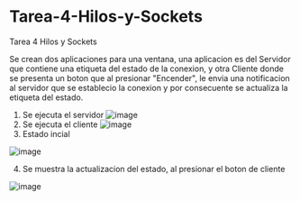 # Tarea-4-Hilos-y-Sockets
Tarea 4 Hilos y Sockets

Se crean dos aplicaciones para una ventana, una aplicacion es del Servidor que contiene una etiqueta del estado de la conexion, y otra Cliente donde
se presenta un boton que al presionar "Encender", le envia una notificacion al servidor que se establecio la conexion y por consecuente se actualiza
la etiqueta del estado. 

1. Se ejecuta el servidor
![image](https://github.com/Alevdelgado/Tarea-4-Hilos-y-Sockets/assets/110568267/2b1bc0e6-1dd1-4672-9b40-63a1fed1c112)
2. Se ejecuta el cliente
![image](https://github.com/Alevdelgado/Tarea-4-Hilos-y-Sockets/assets/110568267/2ca2155e-0734-409d-bf68-a07d2b96e3cc)
3. Estado incial 

![image](https://github.com/Alevdelgado/Tarea-4-Hilos-y-Sockets/assets/110568267/d4cf119a-848a-4339-8764-50c95ead722a)

4. Se muestra la actualizacion del estado, al presionar el boton de cliente

![image](https://github.com/Alevdelgado/Tarea-4-Hilos-y-Sockets/assets/110568267/cba215d3-8524-4970-8f9c-711238a7132f)


